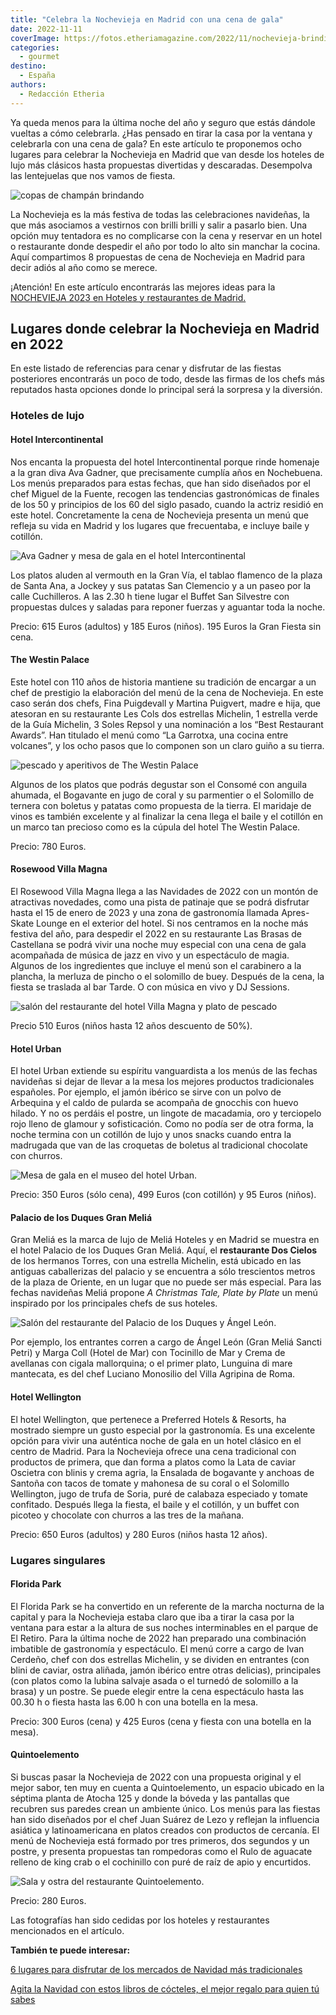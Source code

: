 ```yaml
---
title: "Celebra la Nochevieja en Madrid con una cena de gala"
date: 2022-11-11
coverImage: https://fotos.etheriamagazine.com/2022/11/nochevieja-brindis.jpg
categories: 
  - gourmet
destino: 
  - España
authors: 
  - Redacción Etheria
---
```


Ya queda menos para la última noche del año y seguro que estás dándole vueltas a cómo 
celebrarla. ¿Has pensado en tirar la casa por la ventana y celebrarla con una cena de 
gala? En este artículo te proponemos ocho lugares para celebrar la Nochevieja en Madrid 
que van desde los hoteles de lujo más clásicos hasta propuestas divertidas y descaradas. 
Desempolva las lentejuelas que nos vamos de fiesta. 

![copas de champán brindando](https://fotos.etheriamagazine.com/2022/11/nochevieja-brindis.jpg "Vayas donde vayas, no te olvides de brindar por todo lo bueno que traerá el año próximo.")

La Nochevieja es la más festiva de todas las celebraciones navideñas, la que más 
asociamos a vestirnos con brilli brilli y salir a pasarlo bien. Una opción muy tentadora 
es no complicarse con la cena y reservar en un hotel o restaurante donde despedir el año 
por todo lo alto sin manchar la cocina. Aquí compartimos 8 propuestas de cena de 
Nochevieja en Madrid para decir adiós al año como se merece. 

¡Atención! En este artículo encontrarás las mejores ideas para la [NOCHEVIEJA 2023 en 
Hoteles y restaurantes de 
Madrid.](https://etheriamagazine.com/2023/11/28/nochevieja-madrid-hoteles-restaurantes/) 

## Lugares donde celebrar la Nochevieja en Madrid en 2022

En este listado de referencias para cenar y disfrutar de las fiestas posteriores 
encontrarás un poco de todo, desde las firmas de los chefs más reputados hasta opciones 
donde lo principal será la sorpresa y la diversión. 

### Hoteles de lujo

#### Hotel Intercontinental

Nos encanta la propuesta del hotel Intercontinental porque rinde homenaje a la gran diva 
Ava Gadner, que precisamente cumplía años en Nochebuena. Los menús preparados para estas 
fechas, que han sido diseñados por el chef Miguel de la Fuente, recogen las tendencias 
gastronómicas de finales de los 50 y principios de los 60 del siglo pasado, cuando la 
actriz residió en este hotel. Concretamente la cena de Nochevieja presenta un menú que 
refleja su vida en Madrid y los lugares que frecuentaba, e incluye baile y cotillón. 

![Ava Gadner y mesa de gala en el hotel Intercontinental](https://fotos.etheriamagazine.com/2022/11/navidad-intercontinental.jpg "Homenaje a Ava Gadner en la fiesta de Fin de Año del hotel Intercontinental.")

Los platos aluden al vermouth en la Gran Vía, el tablao flamenco de la plaza de Santa 
Ana, a Jockey y sus patatas San Clemencio y a un paseo por la calle Cuchilleros. A las 
2.30 h tiene lugar el Buffet San Silvestre con propuestas dulces y saladas para reponer 
fuerzas y aguantar toda la noche. 

Precio: 615 Euros (adultos) y 185 Euros (niños). 195 Euros la Gran Fiesta sin cena. 

#### The Westin Palace

Este hotel con 110 años de historia mantiene su tradición de encargar a un chef de 
prestigio la elaboración del menú de la cena de Nochevieja. En este caso serán dos 
chefs, Fina Puigdevall y Martina Puigvert, madre e hija, que atesoran en su restaurante 
Les Cols dos estrellas Michelin, 1 estrella verde de la Guía Michelin, 3 Soles Repsol y 
una nominación a los “Best Restaurant Awards”. Han titulado el menú como “La Garrotxa, 
una cocina entre volcanes”, y los ocho pasos que lo componen son un claro guiño a su 
tierra. 

![pescado y aperitivos de The Westin Palace](https://fotos.etheriamagazine.com/2022/11/cena-nochevieja-palace.jpg "Platos del menú de Nochevieja de The Westin Palace.")

Algunos de los platos que podrás degustar son el Consomé con anguila ahumada, el 
Bogavante en jugo de coral y su parmentier o el Solomillo de ternera con boletus y 
patatas como propuesta de la tierra. El maridaje de vinos es también excelente y al 
finalizar la cena llega el baile y el cotillón en un marco tan precioso como es la 
cúpula del hotel The Westin Palace. 

Precio: 780 Euros. 

#### Rosewood Villa Magna

El Rosewood Villa Magna llega a las Navidades de 2022 con un montón de atractivas 
novedades, como una pista de patinaje que se podrá disfrutar hasta el 15 de enero de 
2023 y una zona de gastronomía llamada Apres-Skate Lounge en el exterior del hotel. Si 
nos centramos en la noche más festiva del año, para despedir el 2022 en su restaurante 
Las Brasas de Castellana se podrá vivir una noche muy especial con una cena de gala 
acompañada de música de jazz en vivo y un espectáculo de magia. Algunos de los 
ingredientes que incluye el menú son el carabinero a la plancha, la merluza de pincho o 
el solomillo de buey. Después de la cena, la fiesta se traslada al bar Tarde. O con 
música en vivo y DJ Sessions. 

![salón del restaurante del hotel Villa Magna y plato de pescado](https://fotos.etheriamagazine.com/2022/11/nochevieja-villa-magna.jpg "Nochevieja en el restaurante Las Brasas del hotel Rosewood Villa Magna.")

Precio 510 Euros (niños hasta 12 años descuento de 50%). 

#### Hotel Urban

El hotel Urban extiende su espíritu vanguardista a los menús de las fechas navideñas si 
dejar de llevar a la mesa los mejores productos tradicionales españoles. Por ejemplo, el 
jamón ibérico se sirve con un polvo de Arbequina y el caldo de pularda se acompaña de 
gnocchis con huevo hilado. Y no os perdáis el postre, un lingote de macadamia, oro y 
terciopelo rojo lleno de glamour y sofisticación. Como no podía ser de otra forma, la 
noche termina con un cotillón de lujo y unos snacks cuando entra la madrugada que van de 
las croquetas de boletus al tradicional chocolate con churros. 

![Mesa de gala en el museo del hotel Urban.](https://fotos.etheriamagazine.com/2022/11/hotel-urban-nochevieja.jpg "Mesa de gala en el museo del hotel Urban.")

Precio: 350 Euros (sólo cena), 499 Euros (con cotillón) y 95 Euros (niños). 

#### Palacio de los Duques Gran Meliá

Gran Meliá es la marca de lujo de Meliá Hoteles y en Madrid se muestra en el hotel 
Palacio de los Duques Gran Meliá. Aquí, el **restaurante Dos Cielos** de los hermanos 
Torres, con una estrella Michelin, está ubicado en las antiguas caballerizas del palacio 
y se encuentra a sólo trescientos metros de la plaza de Oriente, en un lugar que no 
puede ser más especial. Para las fechas navideñas Meliá propone _A Christmas Tale, Plate 
by Plate_ un menú inspirado por los principales chefs de sus hoteles. 

![Salón del restaurante del Palacio de los Duques y Ángel León.](https://fotos.etheriamagazine.com/2022/11/gran-melia-nochevieja.jpg "Palacio de los Duques Gran Meliá y Ángel León, uno de los chefs que participan en el menú de Fin de Año.")

Por ejemplo, los entrantes corren a cargo de Ángel León (Gran Meliá Sancti Petri) y 
Marga Coll (Hotel de Mar) con Tocinillo de Mar y Crema de avellanas con cigala 
mallorquina; o el primer plato, Lunguina di mare mantecata, es del chef Luciano 
Monosilio del Villa Agripina de Roma. 

#### Hotel Wellington

El hotel Wellington, que pertenece a Preferred Hotels & Resorts, ha mostrado siempre un 
gusto especial por la gastronomía. Es una excelente opción para vivir una auténtica 
noche de gala en un hotel clásico en el centro de Madrid. Para la Nochevieja ofrece una 
cena tradicional con productos de primera, que dan forma a platos como la Lata de caviar 
Oscietra con blinis y crema agria, la Ensalada de bogavante y anchoas de Santoña con 
tacos de tomate y mahonesa de su coral o el Solomillo Wellington, jugo de trufa de 
Soria, puré de calabaza especiado y tomate confitado. Después llega la fiesta, el baile 
y el cotillón, y un buffet con picoteo y chocolate con churros a las tres de la mañana. 

Precio: 650 Euros (adultos) y 280 Euros (niños hasta 12 años). 

### Lugares singulares

#### Florida Park

El Florida Park se ha convertido en un referente de la marcha nocturna de la capital y 
para la Nochevieja estaba claro que iba a tirar la casa por la ventana para estar a la 
altura de sus noches interminables en el parque de El Retiro. Para la última noche de 
2022 han preparado una combinación imbatible de gastronomía y espectáculo. El menú corre 
a cargo de Ivan Cerdeño, chef con dos estrellas Michelin, y se dividen en entrantes (con 
blini de caviar, ostra aliñada, jamón ibérico entre otras delicias), principales (con 
platos como la lubina salvaje asada o el turnedó de solomillo a la brasa) y un postre. 
Se puede elegir entre la cena espectáculo hasta las 00.30 h o fiesta hasta las 6.00 h 
con una botella en la mesa. 

Precio: 300 Euros (cena) y 425 Euros (cena y fiesta con una botella en la mesa). 

#### Quintoelemento

Si buscas pasar la Nochevieja de 2022 con una propuesta original y el mejor sabor, ten 
muy en cuenta a Quintoelemento, un espacio ubicado en la séptima planta de Atocha 125 y 
donde la bóveda y las pantallas que recubren sus paredes crean un ambiente único. Los 
menús para las fiestas han sido diseñados por el chef Juan Suárez de Lezo y reflejan la 
influencia asiática y latinoamericana en platos creados con productos de cercanía. El 
menú de Nochevieja está formado por tres primeros, dos segundos y un postre, y presenta 
propuestas tan rompedoras como el Rulo de aguacate relleno de king crab o el cochinillo 
con puré de raíz de apio y encurtidos. 

![Sala y ostra del restaurante Quintoelemento.](https://fotos.etheriamagazine.com/2022/11/quintoelemento-nochevieja.jpg "Sala y ostra del restaurante Quintoelemento.")

Precio: 280 Euros. 

Las fotografías han sido cedidas por los hoteles y restaurantes mencionados en el 
artículo. 

**También te puede interesar:** 

[6 lugares para disfrutar de los mercados de Navidad más 
tradicionales](https://etheriamagazine.com/2022/10/21/mercados-de-navidad-europa/) 

[Agita la Navidad con estos libros de cócteles, el mejor regalo para quien tú 
sabes](https://etheriamagazine.com/2020/11/23/libros-de-cocteleria-un-gran-regalo-navidad/)
